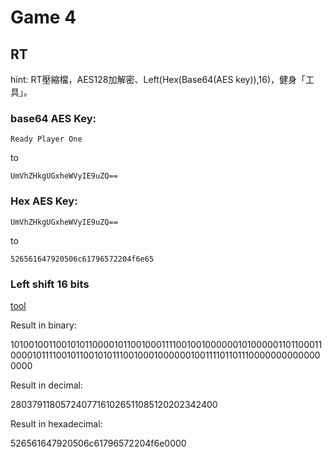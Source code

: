 # Game 4
## RT
hint: RT壓縮檔，AES128加解密、Left(Hex(Base64(AES key)),16)，健身「工具」。

### base64 AES Key: 

```Ready Player One```

to

```UmVhZHkgUGxheWVyIE9uZQ==```

### Hex AES Key:

```UmVhZHkgUGxheWVyIE9uZQ==```

to

```526561647920506c61796572204f6e65```

### Left shift 16 bits
[tool](https://miniwebtool.com/bitwise-calculator/bit-shift/?data_type=16&number=526561647920506c61796572204f6e&place=16&operator=Shift+Left)

Result in binary:

101001001100101011000010110010001111001001000000101000001101100011000010111100101100101011100100010000001001111011011100000000000000000

Result in decimal:

28037911805724077161026511085120202342400

Result in hexadecimal:

526561647920506c61796572204f6e0000
